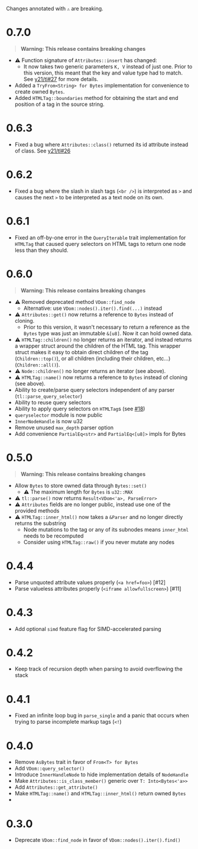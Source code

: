 Changes annotated with `⚠` are breaking.

# 0.7.0
> **Warning: This release contains breaking changes**
- ⚠ Function signature of `Attributes::insert` has changed:
    - It now takes two generic parameters `K, V` instead of just one.
    Prior to this version, this meant that the key and value type had to match.
    See [y21/tl#27](https://github.com/y21/tl/pull/26) for more details.
- Added a `TryFrom<String> for Bytes` implementation for convenience to create owned `Bytes`.
- Added `HTMLTag::boundaries` method for obtaining the start and end position of a tag in the source string.

# 0.6.3
- Fixed a bug where `Attributes::class()` returned its id attribute instead of class. See [y21/tl#26](https://github.com/y21/tl/pull/26)

# 0.6.2
- Fixed a bug where the slash in slash tags (`<br />`) is interpreted as `>` and causes the next `>` to be interpreted as a text node on its own.

# 0.6.1
- Fixed an off-by-one error in the `QueryIterable` trait implementation for `HTMLTag` that caused query selectors on HTML tags to return one node less than they should.

# 0.6.0
> **Warning: This release contains breaking changes**
- ⚠ Removed deprecated method `VDom::find_node`
    - Alternative: use `VDom::nodes().iter().find(...)` instead
- ⚠ `Attributes::get()` now returns a reference to `Bytes` instead of cloning.
    - Prior to this version, it wasn't necessary to return a reference as the
      `Bytes` type was just an immutable `&[u8]`. Now it can hold owned data.
- ⚠ `HTMLTag::children()` no longer returns an iterator, and instead returns a wrapper struct around the children of the HTML tag.
    This wrapper struct makes it easy to obtain direct children of the tag (`Children::top()`),
    or all children (including their children, etc...) (`Children::all()`).
- ⚠ `Node::children()` no longer returns an iterator (see above).
- ⚠ `HTMLTag::name()` now returns a reference to `Bytes` instead of cloning (see above).
- Ability to create/parse query selectors independent of any parser (`tl::parse_query_selector`)
- Ability to reuse query selectors
- Ability to apply query selectors on `HTMLTag`s (see [#18](https://github.com/y21/tl/issues/18))
- `queryselector` module is now public
- `InnerNodeHandle` is now u32
- Remove unused `max_depth` parser option
- Add convenience `PartialEq<str>` and `PartialEq<[u8]>` impls for Bytes


# 0.5.0
> **Warning: This release contains breaking changes**
- Allow `Bytes` to store owned data through `Bytes::set()`
    - ⚠ The maximum length for `Bytes` is `u32::MAX`
- ⚠ `tl::parse()` now returns `Result<VDom<'a>, ParseError>`
- ⚠ `Attributes` fields are no longer public, instead use one of the provided methods
- ⚠ `HTMLTag::inner_html()` now takes a `&Parser` and no longer directly returns the substring
    - Node mutations to the tag or any of its subnodes means `inner_html` needs to be recomputed
    - Consider using `HTMLTag::raw()` if you never mutate any nodes

# 0.4.4
- Parse unquoted attribute values properly (`<a href=foo>`) [#12]
- Parse valueless attributes properly (`<iframe allowfullscreen>`) [#11]

# 0.4.3
- Add optional `simd` feature flag for SIMD-accelerated parsing

# 0.4.2
- Keep track of recursion depth when parsing to avoid overflowing the stack

# 0.4.1
- Fixed an infinite loop bug in `parse_single` and a panic that occurs when trying to parse incomplete markup tags (`<!`)

# 0.4.0
- Remove `AsBytes` trait in favor of `From<T> for Bytes`
- Add `VDom::query_selector()`
- Introduce `InnerHandleNode` to hide implementation details of `NodeHandle`
- Make `Attributes::is_class_member()` generic over `T: Into<Bytes<'a>>`
- Add `Attributes::get_attribute()`
- Make `HTMLTag::name()` and `HTMLTag::inner_html()` return owned `Bytes`
- 

# 0.3.0
- Deprecate `VDom::find_node` in favor of `VDom::nodes().iter().find()`
